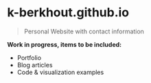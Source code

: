 # k-berkhout.github.io

> Personal Website with contact information

**Work in progress, items to be included:**

- Portfolio
- Blog articles
- Code & visualization examples
